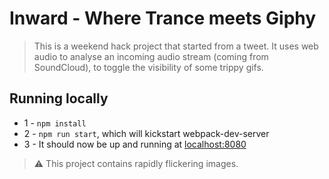 # Inward - Where Trance meets Giphy

> This is a weekend hack project that started from a tweet. It uses web audio to analyse an incoming audio stream (coming from SoundCloud), to toggle the visibility of some trippy gifs.

## Running locally

- 1 - `npm install`
- 2 - `npm run start`, which will kickstart webpack-dev-server
- 3 - It should now be up and running at [localhost:8080](http://localhost:8080)

> ⚠️ This project contains rapidly flickering images.

